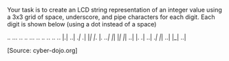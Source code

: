 Your task is to create an LCD string representation of an integer value using a 3x3 grid of space, underscore, and pipe characters for each digit. 
Each digit is shown below (using a dot instead of a space)

._.   ...   ._.   ._.   ...   ._.   ._.   ._.   ._.   ._.
|.|   ..|   ._|   ._|   |_|   |_.   |_.   ..|   |_|   |_|
|_|   ..|   |_.   ._|   ..|   ._|   |_|   ..|   |_|   ..| 

[Source: cyber-dojo.org]
